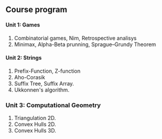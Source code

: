 ## Course program

#### Unit 1: Games
1. Combinatorial games, Nim, Retrospective analisys
2. Minimax, Alpha-Beta prunning, Sprague–Grundy Theorem

#### Unit 2: Strings
1. Prefix-Function, Z-function
2. Aho-Corasik
3. Suffix Tree, Suffix Array.
4. Ukkonnen's algorithm.

### Unit 3: Computational Geometry
1. Triangulation 2D.
2. Convex Hulls 2D.
3. Convex Hulls 3D.
